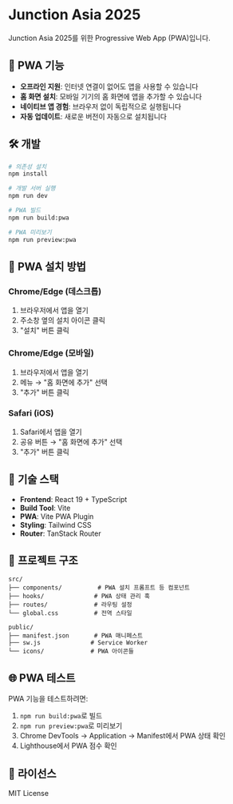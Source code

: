 # Junction Asia 2025

Junction Asia 2025를 위한 Progressive Web App (PWA)입니다.

## 🚀 PWA 기능

- **오프라인 지원**: 인터넷 연결이 없어도 앱을 사용할 수 있습니다
- **홈 화면 설치**: 모바일 기기의 홈 화면에 앱을 추가할 수 있습니다
- **네이티브 앱 경험**: 브라우저 없이 독립적으로 실행됩니다
- **자동 업데이트**: 새로운 버전이 자동으로 설치됩니다

## 🛠️ 개발

```bash
# 의존성 설치
npm install

# 개발 서버 실행
npm run dev

# PWA 빌드
npm run build:pwa

# PWA 미리보기
npm run preview:pwa
```

## 📱 PWA 설치 방법

### Chrome/Edge (데스크톱)
1. 브라우저에서 앱을 열기
2. 주소창 옆의 설치 아이콘 클릭
3. "설치" 버튼 클릭

### Chrome/Edge (모바일)
1. 브라우저에서 앱을 열기
2. 메뉴 → "홈 화면에 추가" 선택
3. "추가" 버튼 클릭

### Safari (iOS)
1. Safari에서 앱을 열기
2. 공유 버튼 → "홈 화면에 추가" 선택
3. "추가" 버튼 클릭

## 🔧 기술 스택

- **Frontend**: React 19 + TypeScript
- **Build Tool**: Vite
- **PWA**: Vite PWA Plugin
- **Styling**: Tailwind CSS
- **Router**: TanStack Router

## 📁 프로젝트 구조

```
src/
├── components/          # PWA 설치 프롬프트 등 컴포넌트
├── hooks/              # PWA 상태 관리 훅
├── routes/             # 라우팅 설정
└── global.css          # 전역 스타일

public/
├── manifest.json       # PWA 매니페스트
├── sw.js              # Service Worker
└── icons/             # PWA 아이콘들
```

## 🌐 PWA 테스트

PWA 기능을 테스트하려면:

1. `npm run build:pwa`로 빌드
2. `npm run preview:pwa`로 미리보기
3. Chrome DevTools → Application → Manifest에서 PWA 상태 확인
4. Lighthouse에서 PWA 점수 확인

## 📄 라이선스

MIT License
